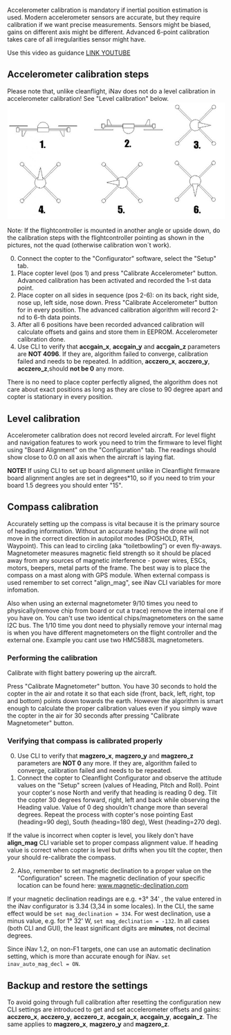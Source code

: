Accelerometer calibration is mandatory if inertial position estimation is used. Modern accelerometer sensors are accurate, but they require calibration if we want precise measurements. Sensors might be biased, gains on different axis might be different. Advanced 6-point calibration takes care of all irregularities sensor might have.

Use this video as guidance [LINK  YOUTUBE](https://www.youtube.com/watch?v=HxWSn_noNgg)

## Accelerometer calibration steps
Please note that, unlike cleanflight, iNav does not do a level calibration in accelerometer calibration! See "Level calibration" below.
![](images/acc-calibration-positions.jpg)

Note: If the flightcontroller is mounted in another angle or upside down, do the calibration steps with the flightcontroller pointing as shown in the pictures, not the quad (otherwise calibration won´t work).

0. Connect the copter to the "Configurator" software, select the "Setup" tab.
1. Place copter level (pos 1) and press "Calibrate Accelerometer" button. Advanced calibration has been activated and recorded the 1-st data point.
2. Place copter on all sides in sequence (pos 2-6): on its back, right side, nose up, left side, nose down. Press "Calibrate Accelerometer" button for in every position. The advanced calibration algorithm will record 2-nd to 6-th data points.
3. After all 6 positions have been recorded advanced calibration will calculate offsets and gains and store them in EEPROM. Accelerometer calibration done.
4. Use CLI to verify that **accgain_x**, **accgain_y** and **accgain_z** parameters are **NOT 4096**. If they are, algorithm failed to converge, calibration failed and needs to be repeated. In addition, **acczero_x**, **acczero_y**, **acczero_z**,should **not be 0** any more.  

There is no need to place copter perfectly aligned, the algorithm does not care about exact positions as long as they are close to 90 degree apart and copter is stationary in every position.


## Level calibration

Accelerometer calibration does not record leveled aircraft. For level flight and navigation features to work you need to trim the firmware to level flight using "Board Alignment" on the "Configuration" tab. The readings should show close to 0.0 on all axis when the aircraft is laying flat.

**NOTE!** If using CLI to set up board alignment unlike in Cleanflight firmware board alignment angles are set in degrees*10, so if you need to trim your board 1.5 degrees you should enter "15".


## Compass calibration

Accurately setting up the compass is vital because it is the primary source of heading information. Without an accurate heading the drone will not move in the correct direction in autopilot modes (POSHOLD, RTH, Waypoint). This can lead to circling (aka “toiletbowling”) or even fly-aways.
Magnetometer measures magnetic field strength so it should be placed away from any sources of magnetic interference - power wires, ESCs, motors, beepers, metal parts of the frame. The best way is to place the compass on a mast along with GPS module. When external compass is used remember to set correct "align_mag", see iNav CLI variables for more infomation.

Also when using an external magnetometer 9/10 times you need to physically(remove chip from board or cut a trace) remove the internal one if you have on. You can't use two identical chips/magnetometers on the same I2C bus. The 1/10 time you dont need to physially remove your internal mag is when you have different magnetometers on the flight controller and the external one. Example you cant use two HMC5883L magnetometers.

### Performing the calibration

Calibrate with flight battery powering up the aircraft. 


Press "Calibrate Magnetometer" button. You have 30 seconds to hold the copter in the air and rotate it so that each side (front, back, left, right, top and bottom) points down towards the earth. However the algorithm is smart enough to calculate the proper calibration values even if you simply wave the copter in the air for 30 seconds after pressing "Calibrate Magnetometer" button.

### Verifying that compass is calibrated properly
0. Use CLI to verify that **magzero_x**, **magzero_y** and **magzero_z** parameters are **NOT 0** any more. If they are, algorithm failed to converge, calibration failed and needs to be repeated.
1. Connect the copter to Cleanflight Configurator and observe the attitude values on the "Setup" screen (values of Heading, Pitch and Roll). Point your copter's nose North and verify that heading is reading 0 deg. Tilt the copter 30 degrees forward, right, left and back while observing the Heading value. Value of 0 deg shouldn't change more than several degrees. Repeat the process with copter's nose pointing East (heading=90 deg), South (heading=180 deg), West (heading=270 deg).

If the value is incorrect when copter is level, you likely don't have **align_mag** CLI variable set to proper compass alignment value. If heading value is correct when copter is level but drifts when you tilt the copter, then your should re-calibrate the compass.

2. Also, remember to set magnetic declination to a proper value on the "Configuration" screen.
The magnetic declination of your specific location can be found here: www.magnetic-declination.com

If your magnetic declination readings are e.g. +3° 34' , the value entered in the iNav configurator is 3.34 (3,34 in some locales). In the CLI, the same effect would be `set mag_declination = 334`. For west declination, use a minus value, e.g. for 1° 32' W, `set mag_declination = -132`. In all cases (both CLI and GUI), the least significant digits are **minutes**, not decimal degrees.

Since iNav 1.2, on non-F1 targets, one can use an automatic declination setting, which is more than accurate enough for iNav. `set inav_auto_mag_decl = ON`.

## Backup and restore the settings

To avoid going through full calibration after resetting the configuration new CLI settings are introduced to get and set accelerometer offsets and gains: **acczero_x**, **acczero_y**, **acczero_z**, **accgain_x**, **accgain_y**, **accgain_z**. The same applies to **magzero_x**, **magzero_y** and **magzero_z**.
